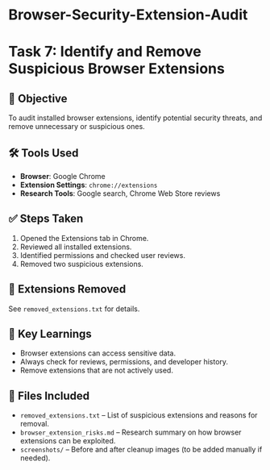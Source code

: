 # Browser-Security-Extension-Audit
# Task 7: Identify and Remove Suspicious Browser Extensions

## 🔐 Objective
To audit installed browser extensions, identify potential security threats, and remove unnecessary or suspicious ones.

## 🛠 Tools Used
- **Browser**: Google Chrome
- **Extension Settings**: `chrome://extensions`
- **Research Tools**: Google search, Chrome Web Store reviews

## ✅ Steps Taken
1. Opened the Extensions tab in Chrome.
2. Reviewed all installed extensions.
3. Identified permissions and checked user reviews.
4. Removed two suspicious extensions.

## 🚫 Extensions Removed
See `removed_extensions.txt` for details.

## 🧠 Key Learnings
- Browser extensions can access sensitive data.
- Always check for reviews, permissions, and developer history.
- Remove extensions that are not actively used.

## 📄 Files Included
- `removed_extensions.txt` – List of suspicious extensions and reasons for removal.
- `browser_extension_risks.md` – Research summary on how browser extensions can be exploited.
- `screenshots/` – Before and after cleanup images (to be added manually if needed).


